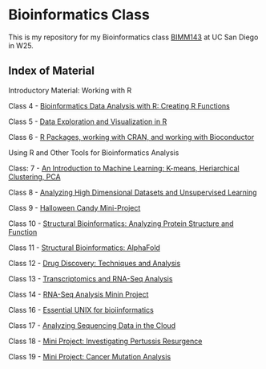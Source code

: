 # Bioinformatics Class

This is my repository for my Bioinformatics class [BIMM143](https://bioboot.github.io/bimm143_W25/) at UC San Diego in W25.

## Index of Material

Introductory Material: Working with R

Class 4 - [Bioinformatics Data Analysis with R: Creating R Functions](https://github.com/carlychang03/BIMM143_github/tree/dd27c0fcdf473ad2b8273e3947e8d32407e56598/Class04)

Class 5 - [Data Exploration and Visualization in R](https://github.com/carlychang03/BIMM143_github/tree/dd27c0fcdf473ad2b8273e3947e8d32407e56598/Class05)

Class 6 - [R Packages, working with CRAN, and working with Bioconductor](https://github.com/carlychang03/BIMM143_github/tree/dd27c0fcdf473ad2b8273e3947e8d32407e56598/Class06)

Using R and Other Tools for Bioinformatics Analysis

Class: 7 - [An Introduction to Machine Learning: K-means, Heriarchical Clustering, PCA](https://github.com/carlychang03/BIMM143_github/tree/dd27c0fcdf473ad2b8273e3947e8d32407e56598/Class07)

Class 8 - [Analyzing High Dimensional Datasets and Unsupervised Learning](https://github.com/carlychang03/BIMM143_github/tree/dd27c0fcdf473ad2b8273e3947e8d32407e56598/Class08)

Class 9 - [Halloween Candy Mini-Project](https://github.com/carlychang03/BIMM143_github/tree/dd27c0fcdf473ad2b8273e3947e8d32407e56598/Class09)

Class 10 - [Structural Bioinformatics: Analyzing Protein Structure and Function](https://github.com/carlychang03/BIMM143_github/tree/dd27c0fcdf473ad2b8273e3947e8d32407e56598/Class10)

Class 11 - [Structural Bioinformatics: AlphaFold](https://github.com/carlychang03/BIMM143_github/tree/dd27c0fcdf473ad2b8273e3947e8d32407e56598/Class11)

Class 12 - [Drug Discovery: Techniques and Analysis]()

Class 13 - [Transcriptomics and RNA-Seq Analysis](https://github.com/carlychang03/BIMM143_github/tree/dd27c0fcdf473ad2b8273e3947e8d32407e56598/Class13)

Class 14 - [RNA-Seq Analysis Minin Project](https://github.com/carlychang03/BIMM143_github/tree/dd27c0fcdf473ad2b8273e3947e8d32407e56598/Class14)

Class 16 - [Essential UNIX for bioiinformatics]()

Class 17 - [Analyzing Sequencing Data in the Cloud]()

Class 18 - [Mini Project: Investigating Pertussis Resurgence]()

Class 19 - [Mini Project: Cancer Mutation Analysis]()
